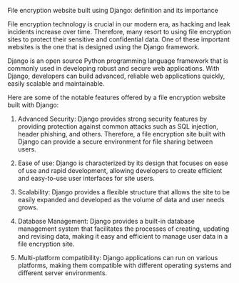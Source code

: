 File encryption website built using Django: definition and its importance

File encryption technology is crucial in our modern era, as hacking and leak incidents increase over time. Therefore, many resort to using file encryption sites to protect their sensitive and confidential data. One of these important websites is the one that is designed using the Django framework.

Django is an open source Python programming language framework that is commonly used in developing robust and secure web applications. With Django, developers can build advanced, reliable web applications quickly, easily scalable and maintainable.

Here are some of the notable features offered by a file encryption website built with Django:

1. Advanced Security: Django provides strong security features by providing protection against common attacks such as SQL injection, header phishing, and others. Therefore, a file encryption site built with Django can provide a secure environment for file sharing between users.

2. Ease of use: Django is characterized by its design that focuses on ease of use and rapid development, allowing developers to create efficient and easy-to-use user interfaces for site users.

3. Scalability: Django provides a flexible structure that allows the site to be easily expanded and developed as the volume of data and user needs grows.

4. Database Management: Django provides a built-in database management system that facilitates the processes of creating, updating and revising data, making it easy and efficient to manage user data in a file encryption site.

5. Multi-platform compatibility: Django applications can run on various platforms, making them compatible with different operating systems and different server environments.
